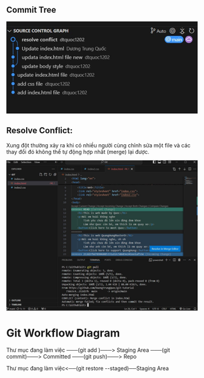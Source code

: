 <h2>Commit Tree</h2>
<img src="images/commit-tree.jpg"/>

<h2>Resolve Conflict:</h2><p>Xung đột thường xảy ra khi có nhiều người cùng chỉnh sửa một file và các thay đổi đó không thể tự động hợp nhất (merge) lại được.</p>

<img src="images/conflict.png"/>

# Git Workflow Diagram
<p>Thư mục đang làm việc ───(git add <file>)───> Staging Area ───(git commit)───> Committed ───(git push)───> Repo</p>
<p> Thư mục đang làm việc<──(git restore --staged)──Staging Area</p>